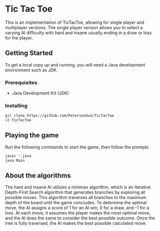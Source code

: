 # Tic Tac Toe

This is an implementation of TicTacToe, allowing for single player and multiplayer versions. The single player version allows you to select a varying AI difficulty with hard and insane usually ending in a draw or loss for the player.

## Getting Started

To get a local copy up and running, you will need a Java development environment such as JDK.

### Prerequisites

- Java Development Kit (JDK)

### Installing

```bash
git clone https://github.com/PetersonGuo/TicTacToe
cd TicTacToe
```

## Playing the game

Run the following commands to start the game, then follow the prompts
```bash
javac *.java
java Main
```

## About the algorithms
The hard and insane AI utilizes a minimax algorithm, which is an Iterative Depth-First Search algorithm that generates branches by exploring all possible moves. This algorithm traverses all branches to the maximum depth of the board until the game concludes. To determine the optimal move, the AI assigns a score of 1 for an AI win, 0 for a draw, and -1 for a loss. At each move, it assumes the player makes the most optimal move, and the AI does the same to consider the best possible outcome. Once the tree is fully traversed, the AI makes the best possible calculated move.